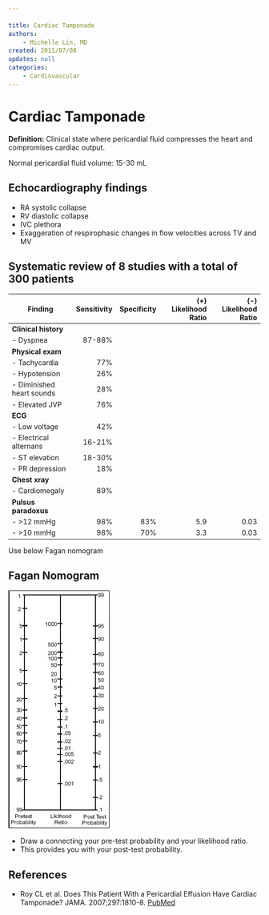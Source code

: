 ```yaml
---

title: Cardiac Tamponade
authors:
    - Michelle Lin, MD
created: 2011/07/08
updates: null
categories:
    - Cardiovascular
---
```


# Cardiac Tamponade

**Definition:** Clinical state where pericardial fluid compresses the heart and compromises cardiac output.

Normal pericardial fluid volume: 15-30 mL

## Echocardiography findings

- RA systolic collapse
- RV diastolic collapse
- IVC plethora
- Exaggeration of respirophasic changes in flow velocities across TV and MV

## Systematic review of 8 studies with a total of 300 patients

| Finding                   | Sensitivity | Specificity | (+) Likelihood Ratio | (-) Likelihood Ratio |
| ------------------------- | ----------: | ----------: | -------------------: | -------------------: |
| **Clinical history**      |             |             |                      |                      |
| - Dyspnea                 |      87-88% |             |                      |                      |
| **Physical exam**         |             |             |                      |                      |
| - Tachycardia             |         77% |             |                      |                      |
| - Hypotension             |         26% |             |                      |                      |
| - Diminished heart sounds |         28% |             |                      |                      |
| - Elevated JVP            |         76% |             |                      |                      |
| **ECG**                   |             |             |                      |                      |
| - Low voltage             |         42% |             |                      |                      |
| - Electrical alternans    |      16-21% |             |                      |                      |
| - ST elevation            |      18-30% |             |                      |                      |
| - PR depression           |         18% |             |                      |                      |
| **Chest xray**            |             |             |                      |                      |
| - Cardiomegaly            |         89% |             |                      |                      |
| **Pulsus paradoxus**      |             |             |                      |                      |
| - >12 mmHg                |         98% |         83% |                  5.9 |                 0.03 |
| - >10 mmHg                |         98% |         70% |                  3.3 |                 0.03 |

Use below Fagan nomogram

## Fagan Nomogram

![](image-1.png)

- Draw a connecting your pre-test probability and your likelihood ratio. 
- This provides you with your post-test probability.

## References

- Roy CL et al. Does This Patient With a Pericardial Effusion Have Cardiac Tamponade? JAMA. 2007;297:1810-8. [PubMed](https://www.ncbi.nlm.nih.gov/pubmed/?term=17456823)
